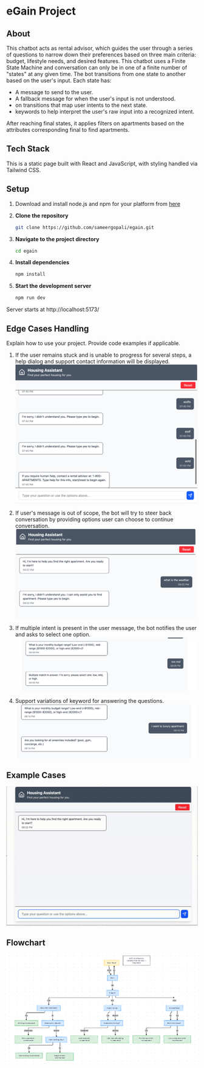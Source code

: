 # eGain Project

## About
This chatbot acts as rental advisor, which guides the user through a series of questions to narrow down their preferences based on three main criteria: budget, lifestyle needs, and desired features. This chatbot uses a Finite State Machine and conversation can only be in one of a finite number of "states" at any given time. The bot transitions from one state to another based on the user's input.   Each state has: 
- A message to send to the user.
- A fallback message for when the user's input is not understood.
- on transitions that map user intents to the next state.
- keywords to help interpret the user's raw input into a recognized intent.

After reaching final states, it applies filters on apartments based on the attributes corresponding final to find apartments.

## Tech Stack
This is a static page built with React and JavaScript, with styling handled via Tailwind CSS.

## Setup
1. Download and install node.js and npm for your platform from [here](https://docs.npmjs.com/downloading-and-installing-node-js-and-npm)

2. **Clone the repository**
    ```bash
    git clone https://github.com/sameergopali/egain.git
    ```

3. **Navigate to the project directory**
    ```bash
    cd egain
    ```
4. **Install dependencies**
    ```bash
    npm install
    ```

5. **Start the development server**
    ```bash
    npm run dev
    ```
Server starts at http://localhost:5173/


## Edge Cases Handling
Explain how to use your project. Provide code examples if applicable.
1. If the user remains stuck and is unable to progress for several steps, a help dialog and support contact information will be displayed.![repeated](public/repeated_failure.png)

2. If user's message is out of scope, the bot will try to steer back conversation by providing options user can choose to continue conversation.
![keyword](public/keyword.png)

3. If multiple intent is present in the user message, the bot notifies the user and asks to select one option.
![multiple](public/multiple.png)

4. Support variations of keyword for answering the questions.
![alt](public/alt.png)

## Example Cases
![demo](public/demo-egain.gif)
## Flowchart
![Workflow](public/workflow.png)
